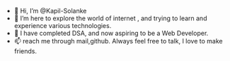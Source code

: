 - 👋 Hi, I’m @Kapil-Solanke
- 👀 I’m here to explore the world of internet , and trying to learn and experience various technologies.
- 🌱 I have completed  DSA, and now aspiring to be a  Web Developer.
- 📫 reach me through mail,github.
Always feel free to talk, I love to make friends. 

<!---
Kapil-Solanke/Kapil-Solanke is a ✨ special ✨ repository because its `README.md` (this file) appears on your GitHub profile.
You can click the Preview link to take a look at your changes.
--->
